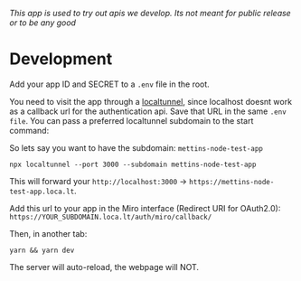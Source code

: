 _This app is used to try out apis we develop. Its not meant for public release or to be any good_

# Development
Add your app ID and SECRET to a `.env` file in the root.


You need to visit the app through a [localtunnel](https://www.npmjs.com/package/localtunnel), since localhost doesnt work as a callback url for the authentication api.
Save that URL in the same `.env file`. You can pass a preferred localtunnel subdomain to the start command:

So lets say you want to have the subdomain: `mettins-node-test-app` 
```shell
npx localtunnel --port 3000 --subdomain mettins-node-test-app
```
This will forward your `http://localhost:3000` -> `https://mettins-node-test-app.loca.lt`. 

Add this url to your app in the Miro interface (Redirect URI for OAuth2.0): `https://YOUR_SUBDOMAIN.loca.lt/auth/miro/callback/`

Then, in another tab:
```shell
yarn && yarn dev
```

The server will auto-reload, the webpage will NOT.

